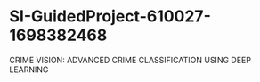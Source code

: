 # SI-GuidedProject-610027-1698382468
CRIME VISION: ADVANCED CRIME CLASSIFICATION USING DEEP LEARNING
